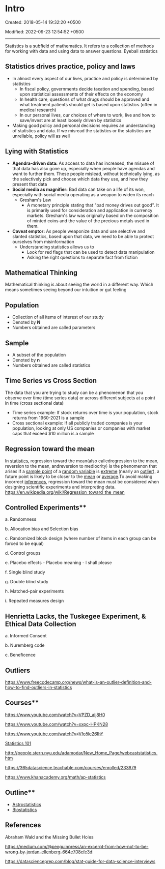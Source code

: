 # Intro

Created: 2018-05-14 19:32:20 +0500

Modified: 2022-09-23 12:54:52 +0500

---

Statistics is a subfield of mathematics. It refers to a collection of methods for working with data and using data to answer questions.
Eyeball statistics

## Statistics drives practice, policy and laws

- In almost every aspect of our lives, practice and policy is determined by statistics
  - In fiscal policy, governments decide taxation and spending, based upon statistical assessments of their effects on the economy
  - In health care, questions of what drugs should be approved and what treatment patients should get is based upon statistics (often in medical research)
  - In our personal lives, our choices of where to work, live and how to save/invest are at least loosely driven by statistics
- Making good policy and personal decisions requires an understanding of statistics and data. If we misread the statistics or the statistics are unreliable, policy will as well

## Lying with Statistics

- **Agendra-driven data:** As access to data has increased, the misuse of that data has also gone up, especially when people have agendas and want to further them. These people mislead, without technically lying, as the selectively pick and choose which data they use, and how they present that data
- **Social media as magnifier:** Bad data can take on a life of its won, especially with social media operating as a weapon to widen its reach
  - Gresham's Law
    - A monetary principle stating that "bad money drives out good". It is primarily used for consideration and application in currency markets. Gresham's law was originally based on the composition of minted coins and the value of the precious metals used in them.
- **Caveat emptor:** As people weaponize data and use selective and slanted statistics, based upon that data, we need to be able to protect ourselves from misinformation
  - Understanding statistics allows us to
    - Look for red flags that can be used to detect data manipulation
    - Asking the right questions to separate fact from fiction

## Mathematical Thinking

Mathematical thinking is about seeing the world in a different way. Which means sometimes seeing beyond our intuition or gut feeling

## Population

- Collection of all items of interest of our study
- Denoted by **N**
- Numbers obtained are called parameters

## Sample

- A subset of the population
- Denoted by **n**
- Numbers obtained are called statistics

## Time Series vs Cross Section

The data that you are trying to study can be a phenomenon that you observe over time (time series data) or across different subjects at a point in time (cross sectional data)

- Time series example: If stock returns over time is your population, stock returns from 1960-2021 is a sample
- Cross sectional example: If all publicly traded companies is your population, looking at only US companies or companies with market caps that exceed $10 million is a sample

## Regression toward the mean

In [statistics](https://en.wikipedia.org/wiki/Statistics), regression toward the mean(also calledregression to the mean, reversion to the mean, andreversion to mediocrity) is the phenomenon that arises if a [sample point](https://en.wikipedia.org/wiki/Sample_point) of a [random variable](https://en.wikipedia.org/wiki/Random_variable) is [extreme](https://en.wikipedia.org/wiki/Extreme_value_theory) (nearly an [outlier](https://en.wikipedia.org/wiki/Outlier)), a future point is likely to be closer to the [mean](https://en.wikipedia.org/wiki/Mean) or [average](https://en.wikipedia.org/wiki/Average).To avoid making incorrect [inferences](https://en.wikipedia.org/wiki/Statistical_inference), regression toward the mean must be considered when designing scientific experiments and interpreting data.
<https://en.wikipedia.org/wiki/Regression_toward_the_mean>

## Controlled Experiments**

a.  Randomness

b.  Allocation bias and Selection bias

c.  Randomized block design (where number of items in each group can be forced to be equal)

d.  Control groups

e.  Placebo effects - Placebo meaning - I shall please

f.  Single blind study

g.  Double blind study

h.  Matched-pair experiments

i.  Repeated measures design

## Henrietta Lacks, the Tuskegee Experiment, & Ethical Data Collection

a.  Informed Consent

b.  Nuremberg code

c.  Beneficence

## Outliers

<https://www.freecodecamp.org/news/what-is-an-outlier-definition-and-how-to-find-outliers-in-statistics>

## Courses**

<https://www.youtube.com/watch?v=VPZD_aij8H0>

<https://www.youtube.com/watch?v=xxpc-HPKN28>

<https://www.youtube.com/watch?v=Vfo5le26IhY>

[Statistics 101](https://www.youtube.com/playlist?list=PLUkh9m2BorqmXcRzWFbzcjMd7fYErVexF)

<http://people.stern.nyu.edu/adamodar/New_Home_Page/webcaststatistics.htm>

<https://365datascience.teachable.com/courses/enrolled/233979>

<https://www.khanacademy.org/math/ap-statistics>

## Outline**

- [Astrostatistics](https://en.wikipedia.org/wiki/Astrostatistics)
- [Biostatistics](https://en.wikipedia.org/wiki/Biostatistics)

## References

Abraham Wald and the Missing Bullet Holes

<https://medium.com/@penguinpress/an-excerpt-from-how-not-to-be-wrong-by-jordan-ellenberg-664e708cfc3d>

<https://datascienceprep.com/blog/stat-guide-for-data-science-interviews>
